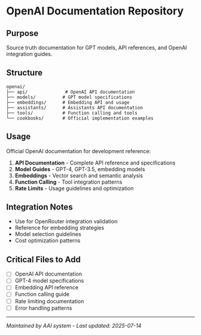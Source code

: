 # OpenAI Documentation Repository

## Purpose
Source truth documentation for GPT models, API references, and OpenAI integration guides.

## Structure
```
openai/
├── api/              # OpenAI API documentation
├── models/          # GPT model specifications
├── embeddings/      # Embedding API and usage
├── assistants/      # Assistants API documentation
├── tools/           # Function calling and tools
└── cookbooks/       # Official implementation examples
```

## Usage
Official OpenAI documentation for development reference:

1. **API Documentation** - Complete API reference and specifications
2. **Model Guides** - GPT-4, GPT-3.5, embedding models
3. **Embeddings** - Vector search and semantic analysis
4. **Function Calling** - Tool integration patterns
5. **Rate Limits** - Usage guidelines and optimization

## Integration Notes
- Use for OpenRouter integration validation
- Reference for embedding strategies
- Model selection guidelines
- Cost optimization patterns

## Critical Files to Add
- [ ] OpenAI API documentation
- [ ] GPT-4 model specifications
- [ ] Embedding API reference
- [ ] Function calling guide
- [ ] Rate limiting documentation
- [ ] Error handling patterns

---
*Maintained by AAI system - Last updated: 2025-07-14*